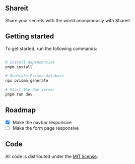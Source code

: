 ## Shareit
Share your secrets with the world anonymously with Shareit

## Getting started

To get started, run the following commands:

```bash

# Install dependencies
pnpm install

# Generate Prisma database
npx prisma generate

# Start the dev server
pnpm run dev

```

## Roadmap

- [x] Make the navbar responsive
- [ ] Make the form page responsive

## Code

All code is distributed under the [MIT license](LICENSE).  
